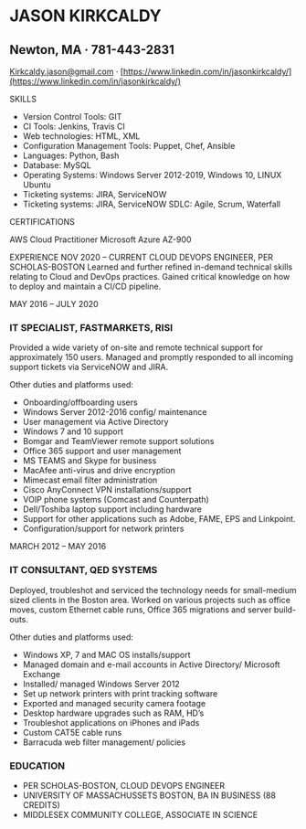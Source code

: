 # JASON KIRKCALDY #
## Newton, MA · 781-443-2831 ##
Kirkcaldy.jason@gmail.com · [https://www.linkedin.com/in/jasonkirkcaldy/](https://www.linkedin.com/in/jasonkirkcaldy/)


SKILLS

* Version Control Tools: GIT
* CI Tools: Jenkins, Travis CI
* Web technologies: HTML, XML
* Configuration Management Tools: Puppet, Chef, Ansible
* Languages: Python, Bash
* Database: MySQL
* Operating Systems: Windows Server 2012-2019, Windows 10, LINUX Ubuntu
* Ticketing systems: JIRA, ServiceNOW
* Ticketing systems: JIRA, ServiceNOW
SDLC: Agile, Scrum, Waterfall

CERTIFICATIONS
                                               
AWS Cloud Practitioner     Microsoft Azure AZ-900 

EXPERIENCE
NOV 2020 – CURRENT
CLOUD DEVOPS ENGINEER, PER SCHOLAS-BOSTON
Learned and further refined in-demand technical skills relating to Cloud and DevOps practices. Gained critical knowledge on how to deploy and maintain a CI/CD pipeline. 



MAY 2016 – JULY 2020

### IT SPECIALIST, FASTMARKETS, RISI ###

Provided a wide variety of on-site and remote technical support for approximately 150 users. Managed and promptly responded to all incoming support tickets via ServiceNOW and JIRA. 

Other duties and platforms used:

*	Onboarding/offboarding users
*	Windows Server 2012-2016 config/ maintenance 
*	User management via Active Directory
*	Windows 7 and 10 support
*	Bomgar and TeamViewer remote support solutions
*	Office 365 support and user management
*	MS TEAMS and Skype for business 
*	MacAfee anti-virus and drive encryption
*	Mimecast email filter administration
*	Cisco AnyConnect VPN installations/support
*	VOIP phone systems (Comcast and Counterpath)
*	Dell/Toshiba laptop support including hardware
*	Support for other applications such as Adobe, FAME, EPS and Linkpoint. 
*	Configuration/support for network printers

	
MARCH 2012 – MAY 2016
### IT CONSULTANT, QED SYSTEMS ###
Deployed, troubleshot and serviced the technology needs for small-medium sized clients in the Boston area. Worked on various projects such as office moves, custom Ethernet cable runs, Office 365 migrations and server build-outs. 

Other duties and platforms used:

*	Windows XP, 7 and MAC OS installs/support
*	Managed domain and e-mail accounts in Active Directory/ Microsoft Exchange
*	Installed/ managed Windows Server 2012
*	Set up network printers with print tracking software
*	Exported and managed security camera footage
*	Desktop hardware upgrades such as RAM, HD’s	
*	Troubleshot applications on iPhones and iPads
*	Custom CAT5E cable runs
*	Barracuda web filter management/ policies

### EDUCATION ###


* PER SCHOLAS-BOSTON, CLOUD DEVOPS ENGINEER
* UNIVERSITY OF MASSACHUSSETS BOSTON, BA IN BUSINESS (88 CREDITS)
* MIDDLESEX COMMUNITY COLLEGE, ASSOCIATE IN SCIENCE









